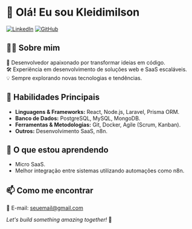 # 👋 Olá! Eu sou Kleidimilson

[![LinkedIn](https://img.shields.io/badge/-LinkedIn-blue?style=flat-square&logo=Linkedin&logoColor=white&link=https://www.linkedin.com/in/kleidimilson/)](https://www.linkedin.com/in/seu-perfil/)
[![GitHub](https://img.shields.io/github/followers/seuusuario?label=Follow&style=social)](https://github.com/kleidimilson)



## 👨‍💻 Sobre mim
🎯 Desenvolvedor apaixonado por transformar ideias em código.  
🛠️ Experiência em desenvolvimento de soluções web e SaaS escaláveis.  
💡 Sempre explorando novas tecnologias e tendências.  


## 🚀 Habilidades Principais
- **Linguagens & Frameworks:** React, Node.js, Laravel, Prisma ORM.  
- **Banco de Dados:** PostgreSQL, MySQL, MongoDB.  
- **Ferramentas & Metodologias:** Git, Docker, Agile (Scrum, Kanban).  
- **Outros:** Desenvolvimento SaaS, n8n.  



## 🌱 O que estou aprendendo
- Micro SaaS.  
- Melhor integração entre sistemas utilizando automações como n8n.  



## 📫 Como me encontrar
📧 E-mail: [seuemail@gmail.com](mailto:kleidimilson@gmail.com)  



*Let's build something amazing together!* 🚀
